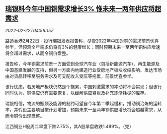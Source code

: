 <!--1645506063000-->
[瑞银料今年中国铜需求增长3% 惟未来一两年供应将超需求](https://cn.reuters.com/article/ubs-china-copper-demand-0222-idCNKBS2KR0A7)
------

<div><i>2022-02-22T04:56:15Z</i></div><p>路透香港2月22日 - 投行瑞银发表报告称，尽管2022年中国对铜的需求前景忧喜参半，但预测全年需求仍将有3%的健康增长；同时预期未来一至两年铜供应增速将会超过需求，从而令铜价盘整。</p><p>报告称，今年铜需求前景一方面受到全球汽车业（包括新能源汽车）、再生能源及中国基建发展的支持，但另一方面内地建造行业受房地产板块收缩影响、发达市场由对货品转移至服务需求及可支配收入受压等拖累，前景忧喜参半。</p><p>该行忧虑，若房地产板块仍然是个拖累，中国刺激需求的冲动将不会实现；但该行同时认为，铜供应仍有需要恢复，以缓解供应紧张及补充逐渐耗尽的库存。</p><p>瑞银相信，物流的瓶颈及能源的制约可望自今年第二季起缓和，推动铜治炼的运转率，并假设主要项目按计划增加，预期未来一至两年铜供应增长将会超越需求，从而令铜价出现盘整。</p><p>江西铜业H股周二早盘下跌2.75%，其A股早盘收跌1.489%。（完） </p>

